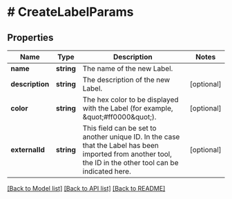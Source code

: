 # # CreateLabelParams

## Properties

Name | Type | Description | Notes
------------ | ------------- | ------------- | -------------
**name** | **string** | The name of the new Label. |
**description** | **string** | The description of the new Label. | [optional]
**color** | **string** | The hex color to be displayed with the Label (for example, \&quot;#ff0000\&quot;). | [optional]
**externalId** | **string** | This field can be set to another unique ID. In the case that the Label has been imported from another tool, the ID in the other tool can be indicated here. | [optional]

[[Back to Model list]](../../README.md#models) [[Back to API list]](../../README.md#endpoints) [[Back to README]](../../README.md)
